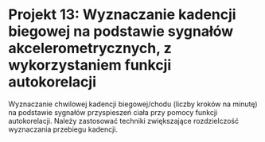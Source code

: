 # Projekt 13: Wyznaczanie kadencji biegowej na podstawie sygnałów akcelerometrycznych, z  wykorzystaniem funkcji autokorelacji
Wyznaczanie chwilowej kadencji biegowej/chodu (liczby kroków na minutę) na podstawie  sygnałów przyspieszeń ciała przy pomocy funkcji autokorelacji. Należy zastosować techniki zwiększające rozdzielczość wyznaczania przebiegu kadencji. 
